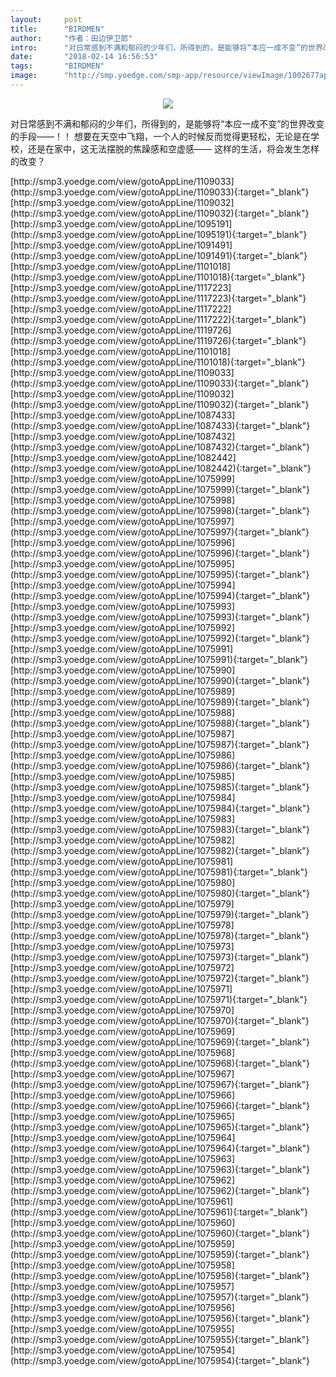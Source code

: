 ```yaml
---
layout:     post
title:      "BIRDMEN"
author:     "作者：田边伊卫郎"
intro:      "对日常感到不满和郁闷的少年们，所得到的，是能够将“本应一成不变”的世界改变的手段——！！ 想要在天空中飞翔，一个人的时候反而觉得更轻松，无论是在学校，还是在家中，这无法摆脱的焦躁感和空虚感—— 这样的生活，将会发生怎样的改变？"
date:       "2018-02-14 16:56:53"
tags:       "BIRDMEN"
image:      "http://smp.yoedge.com/smp-app/resource/viewImage/1002677appline.png"
---
```

<div style="text-align: center">
<p><img src="http://smp.yoedge.com/smp-app/resource/viewImage/1002677appline.png"/></p>
</div>
<p class="post-meta">
<span>对日常感到不满和郁闷的少年们，所得到的，是能够将“本应一成不变”的世界改变的手段——！！ 想要在天空中飞翔，一个人的时候反而觉得更轻松，无论是在学校，还是在家中，这无法摆脱的焦躁感和空虚感—— 这样的生活，将会发生怎样的改变？</span>
</p>
[http://smp3.yoedge.com/view/gotoAppLine/1109033](http://smp3.yoedge.com/view/gotoAppLine/1109033){:target="_blank"}
[http://smp3.yoedge.com/view/gotoAppLine/1109032](http://smp3.yoedge.com/view/gotoAppLine/1109032){:target="_blank"}
[http://smp3.yoedge.com/view/gotoAppLine/1095191](http://smp3.yoedge.com/view/gotoAppLine/1095191){:target="_blank"}
[http://smp3.yoedge.com/view/gotoAppLine/1091491](http://smp3.yoedge.com/view/gotoAppLine/1091491){:target="_blank"}
[http://smp3.yoedge.com/view/gotoAppLine/1101018](http://smp3.yoedge.com/view/gotoAppLine/1101018){:target="_blank"}
[http://smp3.yoedge.com/view/gotoAppLine/1117223](http://smp3.yoedge.com/view/gotoAppLine/1117223){:target="_blank"}
[http://smp3.yoedge.com/view/gotoAppLine/1117222](http://smp3.yoedge.com/view/gotoAppLine/1117222){:target="_blank"}
[http://smp3.yoedge.com/view/gotoAppLine/1119726](http://smp3.yoedge.com/view/gotoAppLine/1119726){:target="_blank"}
[http://smp3.yoedge.com/view/gotoAppLine/1101018](http://smp3.yoedge.com/view/gotoAppLine/1101018){:target="_blank"}
[http://smp3.yoedge.com/view/gotoAppLine/1109033](http://smp3.yoedge.com/view/gotoAppLine/1109033){:target="_blank"}
[http://smp3.yoedge.com/view/gotoAppLine/1109032](http://smp3.yoedge.com/view/gotoAppLine/1109032){:target="_blank"}
[http://smp3.yoedge.com/view/gotoAppLine/1087433](http://smp3.yoedge.com/view/gotoAppLine/1087433){:target="_blank"}
[http://smp3.yoedge.com/view/gotoAppLine/1087432](http://smp3.yoedge.com/view/gotoAppLine/1087432){:target="_blank"}
[http://smp3.yoedge.com/view/gotoAppLine/1082442](http://smp3.yoedge.com/view/gotoAppLine/1082442){:target="_blank"}
[http://smp3.yoedge.com/view/gotoAppLine/1075999](http://smp3.yoedge.com/view/gotoAppLine/1075999){:target="_blank"}
[http://smp3.yoedge.com/view/gotoAppLine/1075998](http://smp3.yoedge.com/view/gotoAppLine/1075998){:target="_blank"}
[http://smp3.yoedge.com/view/gotoAppLine/1075997](http://smp3.yoedge.com/view/gotoAppLine/1075997){:target="_blank"}
[http://smp3.yoedge.com/view/gotoAppLine/1075996](http://smp3.yoedge.com/view/gotoAppLine/1075996){:target="_blank"}
[http://smp3.yoedge.com/view/gotoAppLine/1075995](http://smp3.yoedge.com/view/gotoAppLine/1075995){:target="_blank"}
[http://smp3.yoedge.com/view/gotoAppLine/1075994](http://smp3.yoedge.com/view/gotoAppLine/1075994){:target="_blank"}
[http://smp3.yoedge.com/view/gotoAppLine/1075993](http://smp3.yoedge.com/view/gotoAppLine/1075993){:target="_blank"}
[http://smp3.yoedge.com/view/gotoAppLine/1075992](http://smp3.yoedge.com/view/gotoAppLine/1075992){:target="_blank"}
[http://smp3.yoedge.com/view/gotoAppLine/1075991](http://smp3.yoedge.com/view/gotoAppLine/1075991){:target="_blank"}
[http://smp3.yoedge.com/view/gotoAppLine/1075990](http://smp3.yoedge.com/view/gotoAppLine/1075990){:target="_blank"}
[http://smp3.yoedge.com/view/gotoAppLine/1075989](http://smp3.yoedge.com/view/gotoAppLine/1075989){:target="_blank"}
[http://smp3.yoedge.com/view/gotoAppLine/1075988](http://smp3.yoedge.com/view/gotoAppLine/1075988){:target="_blank"}
[http://smp3.yoedge.com/view/gotoAppLine/1075987](http://smp3.yoedge.com/view/gotoAppLine/1075987){:target="_blank"}
[http://smp3.yoedge.com/view/gotoAppLine/1075986](http://smp3.yoedge.com/view/gotoAppLine/1075986){:target="_blank"}
[http://smp3.yoedge.com/view/gotoAppLine/1075985](http://smp3.yoedge.com/view/gotoAppLine/1075985){:target="_blank"}
[http://smp3.yoedge.com/view/gotoAppLine/1075984](http://smp3.yoedge.com/view/gotoAppLine/1075984){:target="_blank"}
[http://smp3.yoedge.com/view/gotoAppLine/1075983](http://smp3.yoedge.com/view/gotoAppLine/1075983){:target="_blank"}
[http://smp3.yoedge.com/view/gotoAppLine/1075982](http://smp3.yoedge.com/view/gotoAppLine/1075982){:target="_blank"}
[http://smp3.yoedge.com/view/gotoAppLine/1075981](http://smp3.yoedge.com/view/gotoAppLine/1075981){:target="_blank"}
[http://smp3.yoedge.com/view/gotoAppLine/1075980](http://smp3.yoedge.com/view/gotoAppLine/1075980){:target="_blank"}
[http://smp3.yoedge.com/view/gotoAppLine/1075979](http://smp3.yoedge.com/view/gotoAppLine/1075979){:target="_blank"}
[http://smp3.yoedge.com/view/gotoAppLine/1075978](http://smp3.yoedge.com/view/gotoAppLine/1075978){:target="_blank"}
[http://smp3.yoedge.com/view/gotoAppLine/1075973](http://smp3.yoedge.com/view/gotoAppLine/1075973){:target="_blank"}
[http://smp3.yoedge.com/view/gotoAppLine/1075972](http://smp3.yoedge.com/view/gotoAppLine/1075972){:target="_blank"}
[http://smp3.yoedge.com/view/gotoAppLine/1075971](http://smp3.yoedge.com/view/gotoAppLine/1075971){:target="_blank"}
[http://smp3.yoedge.com/view/gotoAppLine/1075970](http://smp3.yoedge.com/view/gotoAppLine/1075970){:target="_blank"}
[http://smp3.yoedge.com/view/gotoAppLine/1075969](http://smp3.yoedge.com/view/gotoAppLine/1075969){:target="_blank"}
[http://smp3.yoedge.com/view/gotoAppLine/1075968](http://smp3.yoedge.com/view/gotoAppLine/1075968){:target="_blank"}
[http://smp3.yoedge.com/view/gotoAppLine/1075967](http://smp3.yoedge.com/view/gotoAppLine/1075967){:target="_blank"}
[http://smp3.yoedge.com/view/gotoAppLine/1075966](http://smp3.yoedge.com/view/gotoAppLine/1075966){:target="_blank"}
[http://smp3.yoedge.com/view/gotoAppLine/1075965](http://smp3.yoedge.com/view/gotoAppLine/1075965){:target="_blank"}
[http://smp3.yoedge.com/view/gotoAppLine/1075964](http://smp3.yoedge.com/view/gotoAppLine/1075964){:target="_blank"}
[http://smp3.yoedge.com/view/gotoAppLine/1075963](http://smp3.yoedge.com/view/gotoAppLine/1075963){:target="_blank"}
[http://smp3.yoedge.com/view/gotoAppLine/1075962](http://smp3.yoedge.com/view/gotoAppLine/1075962){:target="_blank"}
[http://smp3.yoedge.com/view/gotoAppLine/1075961](http://smp3.yoedge.com/view/gotoAppLine/1075961){:target="_blank"}
[http://smp3.yoedge.com/view/gotoAppLine/1075960](http://smp3.yoedge.com/view/gotoAppLine/1075960){:target="_blank"}
[http://smp3.yoedge.com/view/gotoAppLine/1075959](http://smp3.yoedge.com/view/gotoAppLine/1075959){:target="_blank"}
[http://smp3.yoedge.com/view/gotoAppLine/1075958](http://smp3.yoedge.com/view/gotoAppLine/1075958){:target="_blank"}
[http://smp3.yoedge.com/view/gotoAppLine/1075957](http://smp3.yoedge.com/view/gotoAppLine/1075957){:target="_blank"}
[http://smp3.yoedge.com/view/gotoAppLine/1075956](http://smp3.yoedge.com/view/gotoAppLine/1075956){:target="_blank"}
[http://smp3.yoedge.com/view/gotoAppLine/1075955](http://smp3.yoedge.com/view/gotoAppLine/1075955){:target="_blank"}
[http://smp3.yoedge.com/view/gotoAppLine/1075954](http://smp3.yoedge.com/view/gotoAppLine/1075954){:target="_blank"}


